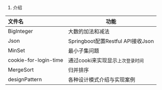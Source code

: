 1. 介绍

| 文件名 | 功能 |
| :----------- | ------------- |
| BigInteger | 大数的加法和减法 |
| Json | Springboot配置Restful API接收Json |
| MinSet | 最小子集问题 |
| cookie-for-login-time | 通过cooki来实现显示`上次登录时间` |
| MergeSort | 归并排序 |
| designPattern | 各种设计模式介绍与实现案例 |
